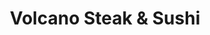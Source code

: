 ---
layout: place
title: "Volcano Steak & Sushi"
permalink: /georgia/kennesaw/volcano-steak-sushi.html
stateAbbr: GA
stateName: Georgia
cityName: Kennesaw
place_id: ChIJTd-nN2UV9YgR_vP0_lhOAGA
photos:
  - name: >-
      places/ChIJTd-nN2UV9YgR_vP0_lhOAGA/photos/AeeoHcJdEBsBW5SWTqQk8rBz8HqnIFRRPfSTYJtl0xV_z2Pp58ZQ7Tet1F0wqAwexKQJenYNZtwb2c-a6Q-0gQ8Z5sx7Mi7841HIy87YlLuepKMdDSnsmvEGygfVXw0MGxOeddTZgfRb7vx7eXi69PovENC-aDhTHFkRtdQAgUg2rJaIZ7JVBfYPUazdM-W2sLundokAkJKCzBE--G78kcg5GHKDnuAuUAEpEX5ecX7S1IZ7RcBJUyXGZKollG_g_jylJZK7c6dtCRqnzsH4xRR0P3ds3XvE3rBgNwK3cxCcac1micJ4WN1FEOTmCyBk8wFRJmxVeu4dwf8UfZiYSSS3qZUDhUdrDjaI-X5SuYQAlRf-z4PX2CR0pkonmPAS237pYsjKSZ8EcyJeWhrx-myaSMAmsYl5AG6TYAUFzJ_YBRzneHQW
    widthPx: 3264
    heightPx: 1836
    authorAttributions:
      - displayName: ini AK Channel
        uri: https://maps.google.com/maps/contrib/102488237707538551495
        photoUri: >-
          https://lh3.googleusercontent.com/a-/ALV-UjVYcT4hFB4HFwi4VZQLfyrNbMo-DH_fq4oBysptyt-pKBQBkmcHjw=s100-p-k-no-mo
    flagContentUri: >-
      https://www.google.com/local/imagery/report/?cb_client=maps_api_places.places_api&image_key=!1e10!2sCIHM0ogKEICAgIDW--a92AE&hl=en-US
    googleMapsUri: >-
      https://www.google.com/maps/place//data=!3m4!1e2!3m2!1sCIHM0ogKEICAgIDW--a92AE!2e10!4m2!3m1!1s0x88f5156537a7df4d:0x60004e58fef4f3fe
  - name: >-
      places/ChIJTd-nN2UV9YgR_vP0_lhOAGA/photos/AeeoHcKo7kk0LBxGUGeGyapYWs9bZS1sKSBlnhdpUzWu5VhR7Ed6QpAH8iZTUFLhlPVPNxt98bgbby5IocUHvS9jvDvZUBepz9bBuXjrci7CjkD8Hif4tQqqGSfUX5I0V-snbktfaTI3jTTMkunJqhH1mhQu90BaDpJr1IpLOAIxRLgW11Mva6Qd2YDApdR4SDbFBjCA4G7n1HfqVVn01h6tLCJYZQCSe2GUV_yd0I24Z-QHoDMH0i0FOKIEfWyb6d8qTVdekgSuhPllVwBacnMGtG0XeEW2yaVvSbqL4OwDZ5wPzz3zvTBTxJmaIXNi8LVbLuF1L6pzyuSm1ndN2Jg7QCj9BAwQiqMzriZUeLgfUzjrPNRCJtSgcq0sdqg_VglQVQf4ZOHSBznzW-vfu4PMGeA8Z8dsz85MnTsVfDNLrWfi1Q
    widthPx: 4032
    heightPx: 2268
    authorAttributions:
      - displayName: Christine Wilmott
        uri: https://maps.google.com/maps/contrib/113168479588686677651
        photoUri: >-
          https://lh3.googleusercontent.com/a-/ALV-UjWYzw2FKHxDnFZn9Pr6bAt34Owvp8BqibhwRbIV6zEFKE39KA53LA=s100-p-k-no-mo
    flagContentUri: >-
      https://www.google.com/local/imagery/report/?cb_client=maps_api_places.places_api&image_key=!1e10!2sCIHM0ogKEICAgICk4sD2fA&hl=en-US
    googleMapsUri: >-
      https://www.google.com/maps/place//data=!3m4!1e2!3m2!1sCIHM0ogKEICAgICk4sD2fA!2e10!4m2!3m1!1s0x88f5156537a7df4d:0x60004e58fef4f3fe
  - name: >-
      places/ChIJTd-nN2UV9YgR_vP0_lhOAGA/photos/AeeoHcL3RSRd5rP6e_JNFprnBiroltiNWpNIEODjUAQCwY3sA5hOGyRvWoZtDNzNFshK2NcbLQzbBfo-QxqZAwnL8BqHRd8XXyZDGD0vgN51NlA8t06YRoPru4Hmsc68FWRAv9dmsaNVYpIn2ppsPwIgbG10daKSHxTjPYh8i6O_sahgI5Jrw7j5VKRkve7FkusWGm-zJCbbjUrX4KPvmFiuTuIOfaLZ5WyKrbMs6OMRxrHY3KsQg6J5kESV5TdyTyrUcwqCWe_QjpFoxWOKi9o5eFm8J9kooBE0iUOljzE3BbpL6cGp13c0oPOSnnJwRvnXC7hzJ1EN_nHArZIvmhs_dxtW35yivKd0t2k-k1_fWDvh7C20sdZUDM_IOMHkMnmPoLsWBQCzter4xbL0wtXipmwcOxR-Utg3XMO4lChpGjRUSw
    widthPx: 4624
    heightPx: 3472
    authorAttributions:
      - displayName: Matt Lafont
        uri: https://maps.google.com/maps/contrib/103429064030656518552
        photoUri: >-
          https://lh3.googleusercontent.com/a-/ALV-UjXMGAbXTWiaCWXVSxZNZHax2aykTJLzv27s8RfjykeSYbP8rczXHw=s100-p-k-no-mo
    flagContentUri: >-
      https://www.google.com/local/imagery/report/?cb_client=maps_api_places.places_api&image_key=!1e10!2sCIHM0ogKEICAgMCg7IaYRw&hl=en-US
    googleMapsUri: >-
      https://www.google.com/maps/place//data=!3m4!1e2!3m2!1sCIHM0ogKEICAgMCg7IaYRw!2e10!4m2!3m1!1s0x88f5156537a7df4d:0x60004e58fef4f3fe
  - name: >-
      places/ChIJTd-nN2UV9YgR_vP0_lhOAGA/photos/AeeoHcKVtLLl6WPnX9FiVYxUySBmFFpmu6Q-5tdwWuEVKCEqpTNoMnu4do_xV4UQaRNO_Rb3hDqLSSIdmycVN-p7NOaNKYouwl3KisNREumHws0wmaibJ5AwGeoDh63ZQMpkV2_5aeev_7MzI5_762cUH7MK9alU9jb5yn__g5vC6KgbY83nP1mDZJYktXlpKJVFibhJOFPxnaaXqz1jYAcUMZbGx8RmFv8NEF1pEdOQ9-iI-iKccmM0HG07HgFb8p39IGUsGDwj01v5pKyRoWM4eGFQxJb3nNeA_jOmm9aXBVt2yCPRDkrMr6kbYNNkC55YziY5phnnt25MXJs-_7ZCSbjqdsD8Sd9hEPwDf-F-ZEwWT9SHupNV6iVgRW0z2YFa0XDLbS3xO69vPBSEttAZoJBRqvrkbwpRA6a67-HyEgi7-w
    widthPx: 3000
    heightPx: 4000
    authorAttributions:
      - displayName: Khalilah Scott
        uri: https://maps.google.com/maps/contrib/101105557688195631020
        photoUri: >-
          https://lh3.googleusercontent.com/a-/ALV-UjVsmQs_6k09J5vYm9TfyHWnSAgtEDcov5b-Uh79BuQzSaaxBuiEuw=s100-p-k-no-mo
    flagContentUri: >-
      https://www.google.com/local/imagery/report/?cb_client=maps_api_places.places_api&image_key=!1e10!2sCIHM0ogKEICAgMDg_eOYGQ&hl=en-US
    googleMapsUri: >-
      https://www.google.com/maps/place//data=!3m4!1e2!3m2!1sCIHM0ogKEICAgMDg_eOYGQ!2e10!4m2!3m1!1s0x88f5156537a7df4d:0x60004e58fef4f3fe
  - name: >-
      places/ChIJTd-nN2UV9YgR_vP0_lhOAGA/photos/AeeoHcKNVB6O8kMlO8ihzmnwi1dIGHXlZxrQ2mWgQydrJic3X66r0JOCNBXCYStweKQrX81v5bLhAJh4Tkuj-S_5jCQ7P_8JkIt9iA7fsDPL0WZksdH_1IotD5AJqUz_QEslZsB11NZ3oAfCvdPmVqN_h2olCG0UPuoUtNFKDYd3VbeKvyO7DxGVw8SV2v7mlhOK76vSbD8o0PMNngEXb8JBStAoFBm_bxn1dM4s6VbtvB5v7YGs6FguJ3-S_KA8k11EEfzTF0AX9PAJtVC0lKNcMiRM9PyXgyYgNkGOPOQpuDUyWECnrKPzjItE6baIAavH-kzQQL3jBHxSNE1ZzHgrDDz9y5c0gwkuyQoX9s3L1LhrkG4tztw4C_fIgORLG7aZhGWEvXDbwNE8PJcpbRJt4IcJRS4Q-sOpf2HPWrniuxjr1YUGuieFoL9n2yiHGMeL
    widthPx: 4800
    heightPx: 3614
    authorAttributions:
      - displayName: April Shelnut
        uri: https://maps.google.com/maps/contrib/111454457990147839201
        photoUri: >-
          https://lh3.googleusercontent.com/a-/ALV-UjXjNJM6uZfUmB-ktCep4HTgBPL5c-SMTioGEDZIANloKepMzuu_=s100-p-k-no-mo
    flagContentUri: >-
      https://www.google.com/local/imagery/report/?cb_client=maps_api_places.places_api&image_key=!1e10!2sCIABIhAA3iUkxxOjNmfE_ZEAANFW&hl=en-US
    googleMapsUri: >-
      https://www.google.com/maps/place//data=!3m4!1e2!3m2!1sCIABIhAA3iUkxxOjNmfE_ZEAANFW!2e10!4m2!3m1!1s0x88f5156537a7df4d:0x60004e58fef4f3fe
  - name: >-
      places/ChIJTd-nN2UV9YgR_vP0_lhOAGA/photos/AeeoHcKXbxvb1S9S5PmXcp2F8CVN47UPx1h80QvXk5Y-ClkER0zQnT0mpgc5fy3R8D95zIoIFXTsgGa9XzXvlP_KCrFsnXfM1LRzSgZenFfaDhSleugJzQXOk3wqOjoQiqtWmNclQoARnlIQjyoBLB8yQDZR26OB-BOokkFtW06nntRnZLLJ4S_Y2XXGUrZhmpLJPC4CbB0BHsQaWtU1MyA9RVFz2W6fIf8tmGBigwwOd2VqEFNuUMSnuyg3jea9ttrFAwGyxPcvpOd6pwHIOzR0AMXfYubjzM89Wgq0nuBVwoGbCo7fA85sYxqb0vUTnrr2qiPM3ZHc49QfiQWW8BY0ldUFFRJxST1tp8errNqeqzw83HU0c02t1WEqROwJY5tSDAkWyhub_nh-ibUbEgZYM2DJaIFx_lXR_ISHKPPDCwUDHPG_
    widthPx: 3024
    heightPx: 4032
    authorAttributions:
      - displayName: Stephanie Paolucci
        uri: https://maps.google.com/maps/contrib/116412483463010163031
        photoUri: >-
          https://lh3.googleusercontent.com/a/ACg8ocI-WeFeSO2W7UcNqMH-_VFxI3t4fZ5FNW3_grmA0nJohycWtQ=s100-p-k-no-mo
    flagContentUri: >-
      https://www.google.com/local/imagery/report/?cb_client=maps_api_places.places_api&image_key=!1e10!2sCIHM0ogKEICAgICT4KeP7wE&hl=en-US
    googleMapsUri: >-
      https://www.google.com/maps/place//data=!3m4!1e2!3m2!1sCIHM0ogKEICAgICT4KeP7wE!2e10!4m2!3m1!1s0x88f5156537a7df4d:0x60004e58fef4f3fe
  - name: >-
      places/ChIJTd-nN2UV9YgR_vP0_lhOAGA/photos/AeeoHcIDz3lOGTCnKw3bk3lhTIfECcj9inD-nI2AqAZL2W7Tq9Z1of1dInC4Q4WCmZ0G-k9HlJcpN41ahiNo83gvXeKhmkSTjrM34kyhHGqpEe5JnXNW1SwpXI2tuEIRjQ8Q_rZQAqjdXJ9imS9l-lUbxGrmw9E5SZOIGxUcQNgOKoiEii2bbwGH97IWJPln7NK8DHHa9Ptj6svWXX50Gi_z1rJrgGsiVYYHqUkLtc-j7gEF-RBbWbr4gkNiOlN25zVr0CNNZpJQFhVT5EInJRii2iUopclSFYZrnc0sFTr9hUg53jCuGornpo_rNTWZ_5NIrCGEOspapjUjxEgBYbwZhcNCAPJOELAwBRCcrinzCCj9ErIuiFdFsj0qpyJl1OxAnr6RlCYLA74zWg9oXaBK-gOxUJF43oVLIvyNexHj7HBNFQ
    widthPx: 4032
    heightPx: 2268
    authorAttributions:
      - displayName: Jerrad's List
        uri: https://maps.google.com/maps/contrib/100231384012828755687
        photoUri: >-
          https://lh3.googleusercontent.com/a-/ALV-UjWqP3sQowr5M3ICTKkzwFOgZlOtgBW88EaeIRSGxQrpiSV7My0e=s100-p-k-no-mo
    flagContentUri: >-
      https://www.google.com/local/imagery/report/?cb_client=maps_api_places.places_api&image_key=!1e10!2sCIHM0ogKEICAgICJybbmGQ&hl=en-US
    googleMapsUri: >-
      https://www.google.com/maps/place//data=!3m4!1e2!3m2!1sCIHM0ogKEICAgICJybbmGQ!2e10!4m2!3m1!1s0x88f5156537a7df4d:0x60004e58fef4f3fe
  - name: >-
      places/ChIJTd-nN2UV9YgR_vP0_lhOAGA/photos/AeeoHcK0bke7ouue9mK1gR4vFFOhajFJrh4rDigdjHJzgQnijKNRAs7nIAWAi8Jv5Ljj_GsBZLdXlaS7NafZMnhViTHE31Lgtj4WlnkqbcS1vZXxTqBib5WabRCF-GNwSI-Scz-u21bLMclIZL7FtoLbyR8wB8G55erRpK59dK6VkfktFbFpVhdEQxIOU9CbVM7xkZIi544Clg3yt6TXCxgcTVxWRpF9rezGnj6E0nAyBcPCsI7UesP7tGVi-2kYZL7hdSqDbYGBqneVrTHUsB4ahFZkButbzIKSn7nUm-SWfXDWHKbbg62kmwYUNnGuZx-UWEQhZA2WOtlt5Co6XTf-9UJhtLJEDS_9iXQHyoShZWr5hlW0IlhlLa0s_QzBqQrf8zxKgyf1gNry0vIRiz-CL2YLXKlzMLBE9lZUfcVZ8T_dcg
    widthPx: 4032
    heightPx: 3024
    authorAttributions:
      - displayName: Kevin Williams
        uri: https://maps.google.com/maps/contrib/108396910791113485187
        photoUri: >-
          https://lh3.googleusercontent.com/a-/ALV-UjXoT4rADIghScce15IaCdRTT1-BkDXzm7dAS-Yk1_eAzVZPm18=s100-p-k-no-mo
    flagContentUri: >-
      https://www.google.com/local/imagery/report/?cb_client=maps_api_places.places_api&image_key=!1e10!2sCIHM0ogKEICAgICDgbeUTw&hl=en-US
    googleMapsUri: >-
      https://www.google.com/maps/place//data=!3m4!1e2!3m2!1sCIHM0ogKEICAgICDgbeUTw!2e10!4m2!3m1!1s0x88f5156537a7df4d:0x60004e58fef4f3fe
  - name: >-
      places/ChIJTd-nN2UV9YgR_vP0_lhOAGA/photos/AeeoHcLVX5Sty8b9Z1FnMHI3CKjPPKtFUf6E17CjZg7klvIAkEhKJC_p1UNI7898s1pn8-qvWHTWAY4O2eMIWXWmunx5OwGRVKX7Bzozp-yY_tMnpM9bdwT3jFAxSWyhE3SRfbe0rp_GKV5Cby1s-TM3HAtkywqbG1AkZTFMLyqyKDfQVe2JTl4vL2H-KD1kQcvtqhX2zq4-tRne-Hkif17tUbmW5aBe675yf9jIIQ_bJPYcTu5loasCgJN72l0wKBUXbWfyt5zN_0a72lo0jtHNsAT_bXzuAqy5VMCW3UeOqovFkdl445N630i0gdMWoK0iAtfGuJ1we8ARnMVa8PaGgYlvXnQIPhIRRhL3b0oQxAi_9K_Ed3KEWtvCNLlKW4_pRAqbxrGr4OEaMlsGk99j9At06hgEwZBa1w3WCufDEmhZDe30
    widthPx: 3056
    heightPx: 3056
    authorAttributions:
      - displayName: Charlene Neal
        uri: https://maps.google.com/maps/contrib/106152702433406268140
        photoUri: >-
          https://lh3.googleusercontent.com/a-/ALV-UjVfasla2Cu-mrsQPmBiSYnLiV34DU3CtHeGhR8H12X8xcKoKOpa=s100-p-k-no-mo
    flagContentUri: >-
      https://www.google.com/local/imagery/report/?cb_client=maps_api_places.places_api&image_key=!1e10!2sCIHM0ogKEICAgICpl4rv4AE&hl=en-US
    googleMapsUri: >-
      https://www.google.com/maps/place//data=!3m4!1e2!3m2!1sCIHM0ogKEICAgICpl4rv4AE!2e10!4m2!3m1!1s0x88f5156537a7df4d:0x60004e58fef4f3fe
  - name: >-
      places/ChIJTd-nN2UV9YgR_vP0_lhOAGA/photos/AeeoHcK7y8pF0k8OxP_tmUO6AlMjBLSoqALkyX562TH53pdUVE8h404fTI8-nS14mlUr9Not2whI71xSucGSus8mILoT9f6ywogWbHHlG0L9ajbz2E4JZfE_4CL9ytUPTR0RGpPbYFZwPGQgxWRzh4kaDRBtrk6z2cntHLOIL0FoZSmkCwK9nvVDY_n3cb9tQxpM2WIwRM5jsUxQX_fnNMj6yL5dsFhuoN5ouSSH1A0dDRIA-StMaUP7gAnbXLpAjI2wISRMHkTkZcg9N3f_AE5vhU9CPW1x5KBbzfJOlTUNAxzWaSr1BgDXUSLu3vdYbz4DGiothZBA_cNPH9mpld_Z30yiYGb2WdMA8kr8NqHXzNjQuTDTQIX-74R4hJR2mXeGV-UckRhpmeh7HTZQaQZr2L2TRlodbZOqYVI_5GvMD_Jdzg
    widthPx: 4032
    heightPx: 3024
    authorAttributions:
      - displayName: jason rochester
        uri: https://maps.google.com/maps/contrib/108358961219036375010
        photoUri: >-
          https://lh3.googleusercontent.com/a-/ALV-UjX5k1KwVq6ny9cQOSa5bUl_PgqLzHdWPAF2Qn42hAUNb2Boonmf=s100-p-k-no-mo
    flagContentUri: >-
      https://www.google.com/local/imagery/report/?cb_client=maps_api_places.places_api&image_key=!1e10!2sCIHM0ogKEICAgICE88jPGQ&hl=en-US
    googleMapsUri: >-
      https://www.google.com/maps/place//data=!3m4!1e2!3m2!1sCIHM0ogKEICAgICE88jPGQ!2e10!4m2!3m1!1s0x88f5156537a7df4d:0x60004e58fef4f3fe
address: '1985 Cobb Pkwy NW #130th, Kennesaw, GA 30152, USA'
street: '1985 Cobb Pkwy NW #130th'
city: Kennesaw
state: GA
zip: '30152'
country: USA
neighborhood: null
latitude: '34.000127'
longitude: '-84.591836'
accessibility_options:
  wheelchairAccessibleParking: true
  wheelchairAccessibleEntrance: true
  wheelchairAccessibleRestroom: true
  wheelchairAccessibleSeating: true
business_status: OPERATIONAL
name: Volcano Steak & Sushi
google_maps_links:
  directionsUri: >-
    https://www.google.com/maps/dir//''/data=!4m7!4m6!1m1!4e2!1m2!1m1!1s0x88f5156537a7df4d:0x60004e58fef4f3fe!3e0
  placeUri: https://maps.google.com/?cid=6917615171782636542
  writeAReviewUri: >-
    https://www.google.com/maps/place//data=!4m3!3m2!1s0x88f5156537a7df4d:0x60004e58fef4f3fe!12e1
  reviewsUri: >-
    https://www.google.com/maps/place//data=!4m4!3m3!1s0x88f5156537a7df4d:0x60004e58fef4f3fe!9m1!1b1
  photosUri: >-
    https://www.google.com/maps/place//data=!4m3!3m2!1s0x88f5156537a7df4d:0x60004e58fef4f3fe!10e5
primary_type: Japanese Restaurant
opening_hours:
  regular: null
  current: null
secondary_opening_hours:
  regular:
    weekdayDescriptions: null
    type: null
  current:
    weekdayDescriptions: null
    type: null
phone: null
price_level: null
price_range: null
rating: null
rating_count: 0
website: null
description: null
reviews: null
parking_options: null
payment_options: null
allow_dogs: null
curbside_pickup: null
delivery: null
dine_in: null
good_for_children: null
good_for_groups: null
good_for_sports: null
live_music: null
menu_for_children: null
outdoor_seating: null
reservable: null
restroom: null
serves_beer: null
serves_breakfast: null
serves_brunch: null
serves_cocktails: null
serves_coffee: null
serves_dinner: null
serves_dessert: null
serves_lunch: null
serves_vegetarian_food: null
serves_wine: null
takeout: null

---